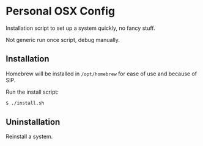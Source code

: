 # Personal OSX Config

Installation script to set up a system quickly, no fancy stuff.

Not generic run once script, debug manually.

## Installation

Homebrew will be installed in `/opt/homebrew` for ease of use and because of SIP.

Run the install script: 
```sh
$ ./install.sh
```

## Uninstallation

Reinstall a system.
